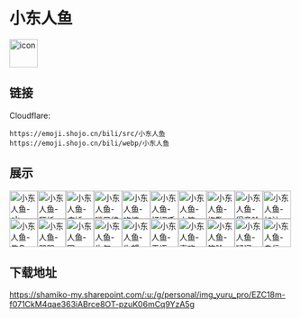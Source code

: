 # 小东人鱼
<img src="https://emoji.shojo.cn/bili/src/小东人鱼/icon.png" width="50" height="50" alt="icon">

## 链接
Cloudflare:
```
https://emoji.shojo.cn/bili/src/小东人鱼
https://emoji.shojo.cn/bili/webp/小东人鱼
```
## 展示
<img src="https://emoji.shojo.cn/bili/src/小东人鱼/小东人鱼-ok.png" width="50" height="50" alt="小东人鱼-ok"><img src="https://emoji.shojo.cn/bili/src/小东人鱼/小东人鱼-拜托.png" width="50" height="50" alt="小东人鱼-拜托"><img src="https://emoji.shojo.cn/bili/src/小东人鱼/小东人鱼-病娇.png" width="50" height="50" alt="小东人鱼-病娇"><img src="https://emoji.shojo.cn/bili/src/小东人鱼/小东人鱼-瞠目结舌脸.png" width="50" height="50" alt="小东人鱼-瞠目结舌脸"><img src="https://emoji.shojo.cn/bili/src/小东人鱼/小东人鱼-吃惊.png" width="50" height="50" alt="小东人鱼-吃惊"><img src="https://emoji.shojo.cn/bili/src/小东人鱼/小东人鱼-打招呼.png" width="50" height="50" alt="小东人鱼-打招呼"><img src="https://emoji.shojo.cn/bili/src/小东人鱼/小东人鱼-大笑.png" width="50" height="50" alt="小东人鱼-大笑"><img src="https://emoji.shojo.cn/bili/src/小东人鱼/小东人鱼-抱歉.png" width="50" height="50" alt="小东人鱼-抱歉"><img src="https://emoji.shojo.cn/bili/src/小东人鱼/小东人鱼-得意脸.png" width="50" height="50" alt="小东人鱼-得意脸"><img src="https://emoji.shojo.cn/bili/src/小东人鱼/小东人鱼-加油.png" width="50" height="50" alt="小东人鱼-加油"><img src="https://emoji.shojo.cn/bili/src/小东人鱼/小东人鱼-焦急.png" width="50" height="50" alt="小东人鱼-焦急"><img src="https://emoji.shojo.cn/bili/src/小东人鱼/小东人鱼-哭哭.png" width="50" height="50" alt="小东人鱼-哭哭"><img src="https://emoji.shojo.cn/bili/src/小东人鱼/小东人鱼-困.png" width="50" height="50" alt="小东人鱼-困"><img src="https://emoji.shojo.cn/bili/src/小东人鱼/小东人鱼-生气.png" width="50" height="50" alt="小东人鱼-生气"><img src="https://emoji.shojo.cn/bili/src/小东人鱼/小东人鱼-失望.png" width="50" height="50" alt="小东人鱼-失望"><img src="https://emoji.shojo.cn/bili/src/小东人鱼/小东人鱼-无语.png" width="50" height="50" alt="小东人鱼-无语"><img src="https://emoji.shojo.cn/bili/src/小东人鱼/小东人鱼-喜欢.png" width="50" height="50" alt="小东人鱼-喜欢"><img src="https://emoji.shojo.cn/bili/src/小东人鱼/小东人鱼-笑脸.png" width="50" height="50" alt="小东人鱼-笑脸"><img src="https://emoji.shojo.cn/bili/src/小东人鱼/小东人鱼-疑问.png" width="50" height="50" alt="小东人鱼-疑问"><img src="https://emoji.shojo.cn/bili/src/小东人鱼/小东人鱼-自信.png" width="50" height="50" alt="小东人鱼-自信">

## 下载地址

https://shamiko-my.sharepoint.com/:u:/g/personal/img_yuru_pro/EZC18m-f071CkM4qae363iABrce8OT-pzuK06mCq9YzA5g